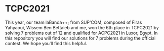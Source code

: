 # TCPC2021
This year, our team laBanda++; from SUP'COM, composed of Firas Yahyaoui, Wissem Ben Bettaieb and me, won the 6th place in TCPC2021 by solving 7 problems out of 12 and qualified for ACPC2021 in Luxor, Egypt.
In this repository you will find our solutions for 7 problems during the official contest. We hope you'll find this helpful.
